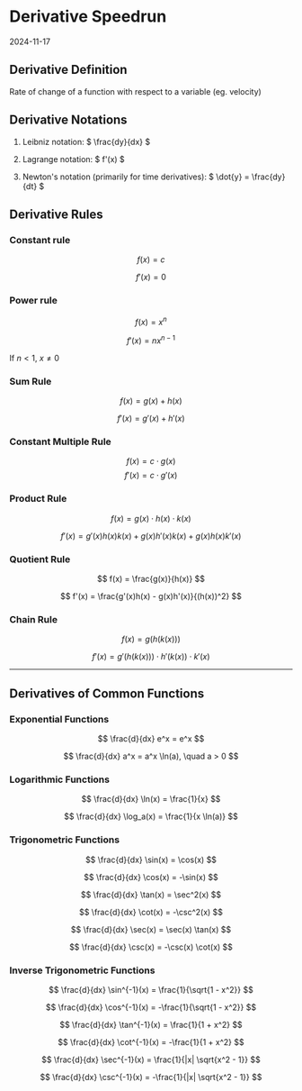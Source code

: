 # Derivative Speedrun 
2024-11-17

## Derivative Definition
Rate of change of a function with respect to a variable (eg. velocity)

## Derivative Notations

1. Leibniz notation: $ \frac{dy}{dx} $ 

2. Lagrange notation: $ f'(x) $ 

3. Newton's notation (primarily for time derivatives): $ \dot{y} = \frac{dy}{dt} $


## Derivative Rules

### Constant rule

$$ f(x) = c $$

$$ f'(x) = 0 $$ 


### Power rule 

$$ f(x) = x^n $$

$$ f'(x) = nx^{n-1} $$ 

If $n < 1$, $x \neq 0$


### Sum Rule

$$ f(x) = g(x) + h(x) $$

$$ f'(x) = g'(x) + h'(x) $$ 


### Constant Multiple Rule

$$ f(x) = c \cdot g(x) $$
$$ f'(x) = c \cdot g'(x) $$


### Product Rule

$$ f(x) = g(x) \cdot h(x) \cdot k(x) $$

$$ f'(x) = g'(x)h(x)k(x) + g(x)h'(x)k(x) + g(x)h(x)k'(x) $$



### Quotient Rule

$$ f(x) = \frac{g(x)}{h(x)} $$

$$ f'(x) = \frac{g'(x)h(x) - g(x)h'(x)}{(h(x))^2} $$

### Chain Rule

$$ f(x) = g(h(k(x))) $$

$$ f'(x) = g'(h(k(x))) \cdot h'(k(x)) \cdot k'(x) $$

---

## Derivatives of Common Functions

### Exponential Functions

$$ \frac{d}{dx} e^x = e^x $$

$$ \frac{d}{dx} a^x = a^x \ln(a), \quad a > 0 $$

### Logarithmic Functions

$$ \frac{d}{dx} \ln(x) = \frac{1}{x} $$

$$ \frac{d}{dx} \log_a(x) = \frac{1}{x \ln(a)} $$

### Trigonometric Functions

$$ \frac{d}{dx} \sin(x) = \cos(x) $$

$$ \frac{d}{dx} \cos(x) = -\sin(x) $$

$$ \frac{d}{dx} \tan(x) = \sec^2(x) $$

$$ \frac{d}{dx} \cot(x) = -\csc^2(x) $$

$$ \frac{d}{dx} \sec(x) = \sec(x) \tan(x) $$

$$ \frac{d}{dx} \csc(x) = -\csc(x) \cot(x) $$

### Inverse Trigonometric Functions

$$ \frac{d}{dx} \sin^{-1}(x) = \frac{1}{\sqrt{1 - x^2}} $$

$$ \frac{d}{dx} \cos^{-1}(x) = -\frac{1}{\sqrt{1 - x^2}} $$

$$ \frac{d}{dx} \tan^{-1}(x) = \frac{1}{1 + x^2} $$

$$ \frac{d}{dx} \cot^{-1}(x) = -\frac{1}{1 + x^2} $$

$$ \frac{d}{dx} \sec^{-1}(x) = \frac{1}{|x| \sqrt{x^2 - 1}} $$

$$ \frac{d}{dx} \csc^{-1}(x) = -\frac{1}{|x| \sqrt{x^2 - 1}} $$

